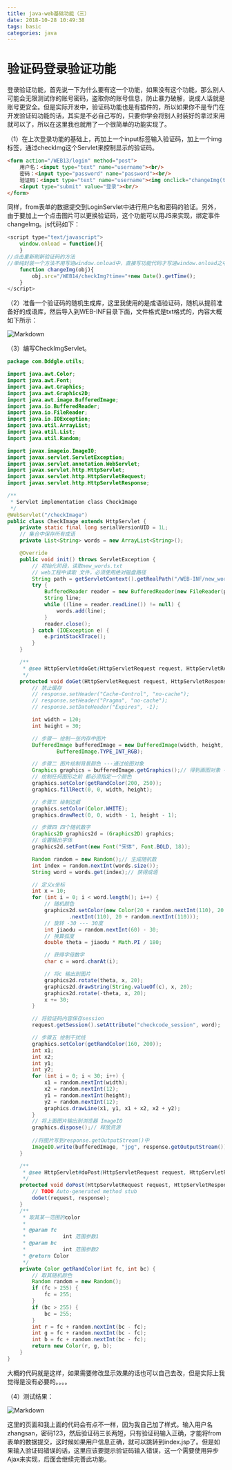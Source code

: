 ```yaml
---
title: java-web基础功能（三）
date: 2018-10-28 10:49:38
tags: basic
categories: java
---
```


# 验证码登录验证功能

登录验证功能，首先说一下为什么要有这一个功能，如果没有这个功能，那么别人可能会无限测试你的账号密码，盗取你的账号信息，防止暴力破解，说成人话就是账号更安全。但是实际开发中，验证码功能也是有插件的，所以如果你不是专门在开发验证码功能的话，其实是不必自己写的，只要你学会将别人封装好的拿过来用就可以了，所以在这里我也就用了一个很简单的功能实现了。

（1）在上次登录功能的基础上，再加上一个input标签输入验证码，加上一个img标签，通过checkImg这个Servlet来控制显示的验证码。  

```html
<form action="/WEB13/login" method="post">
	用户名：<input type="text" name="username"><br/>
	密码：<input type="password" name="password"><br/>
	验证码：<input type="text" name="username"><img onclick="changeImg(this)" src="/WEB14/checkImg"><br/>
	<input type="submit" value="登录"><br/>
</form>
```
同样，from表单的数据提交到LoginServlet中进行用户名和密码的验证。另外，由于要加上一个点击图片可以更换验证码，这个功能可以用JS来实现，绑定事件changeImg。js代码如下：

```js
<script type="text/javascript">
	window.onload = function(){		
	}
//点击重新刷新验证码的方法
//单纯封装一个方法不用写进window.onload中，直接写功能代码才写进window.onload之中
	function changeImg(obj){
		obj.src="/WEB14/checkImg?time="+new Date().getTime();
	}	
</script>
```

（2）准备一个验证码的随机生成库，这里我使用的是成语验证码，随机从提前准备好的成语库，然后导入到WEB-INF目录下面，文件格式是txt格式的，内容大概如下所示：

![Markdown](http://i2.bvimg.com/645823/05a2922eb2cb43ab.png)

（3）编写CheckImgServlet。

```java
package com.Dddgle.utils;

import java.awt.Color;
import java.awt.Font;
import java.awt.Graphics;
import java.awt.Graphics2D;
import java.awt.image.BufferedImage;
import java.io.BufferedReader;
import java.io.FileReader;
import java.io.IOException;
import java.util.ArrayList;
import java.util.List;
import java.util.Random;

import javax.imageio.ImageIO;
import javax.servlet.ServletException;
import javax.servlet.annotation.WebServlet;
import javax.servlet.http.HttpServlet;
import javax.servlet.http.HttpServletRequest;
import javax.servlet.http.HttpServletResponse;

/**
 * Servlet implementation class CheckImage
 */
@WebServlet("/checkImage")
public class CheckImage extends HttpServlet {
	private static final long serialVersionUID = 1L;
	// 集合中保存所有成语
	private List<String> words = new ArrayList<String>();

	@Override
	public void init() throws ServletException {
		// 初始化阶段，读取new_words.txt
		// web工程中读取 文件，必须使用绝对磁盘路径
		String path = getServletContext().getRealPath("/WEB-INF/new_words.txt");
		try {
			BufferedReader reader = new BufferedReader(new FileReader(path));
			String line;
			while ((line = reader.readLine()) != null) {
				words.add(line);
			}
			reader.close();
		} catch (IOException e) {
			e.printStackTrace();
		}
	}

	/**
	 * @see HttpServlet#doGet(HttpServletRequest request, HttpServletResponse response)
	 */
	protected void doGet(HttpServletRequest request, HttpServletResponse response) throws ServletException, IOException {
		// 禁止缓存
		// response.setHeader("Cache-Control", "no-cache");
		// response.setHeader("Pragma", "no-cache");
		// response.setDateHeader("Expires", -1);

		int width = 120;
		int height = 30;

		// 步骤一 绘制一张内存中图片
		BufferedImage bufferedImage = new BufferedImage(width, height,
				BufferedImage.TYPE_INT_RGB);

		// 步骤二 图片绘制背景颜色 ---通过绘图对象
		Graphics graphics = bufferedImage.getGraphics();// 得到画图对象 --- 画笔
		// 绘制任何图形之前 都必须指定一个颜色
		graphics.setColor(getRandColor(200, 250));
		graphics.fillRect(0, 0, width, height);

		// 步骤三 绘制边框
		graphics.setColor(Color.WHITE);
		graphics.drawRect(0, 0, width - 1, height - 1);

		// 步骤四 四个随机数字
		Graphics2D graphics2d = (Graphics2D) graphics;
		// 设置输出字体
		graphics2d.setFont(new Font("宋体", Font.BOLD, 18));

		Random random = new Random();// 生成随机数
		int index = random.nextInt(words.size());
		String word = words.get(index);// 获得成语

		// 定义x坐标
		int x = 10;
		for (int i = 0; i < word.length(); i++) {
			// 随机颜色
			graphics2d.setColor(new Color(20 + random.nextInt(110), 20 + random
					.nextInt(110), 20 + random.nextInt(110)));
			// 旋转 -30 --- 30度
			int jiaodu = random.nextInt(60) - 30;
			// 换算弧度
			double theta = jiaodu * Math.PI / 180;

			// 获得字母数字
			char c = word.charAt(i);

			// 将c 输出到图片
			graphics2d.rotate(theta, x, 20);
			graphics2d.drawString(String.valueOf(c), x, 20);
			graphics2d.rotate(-theta, x, 20);
			x += 30;
		}

		// 将验证码内容保存session
		request.getSession().setAttribute("checkcode_session", word);

		// 步骤五 绘制干扰线
		graphics.setColor(getRandColor(160, 200));
		int x1;
		int x2;
		int y1;
		int y2;
		for (int i = 0; i < 30; i++) {
			x1 = random.nextInt(width);
			x2 = random.nextInt(12);
			y1 = random.nextInt(height);
			y2 = random.nextInt(12);
			graphics.drawLine(x1, y1, x1 + x2, x2 + y2);
		}
		// 将上面图片输出到浏览器 ImageIO
		graphics.dispose();// 释放资源
		
		//将图片写到response.getOutputStream()中
		ImageIO.write(bufferedImage, "jpg", response.getOutputStream());
	}

	/**
	 * @see HttpServlet#doPost(HttpServletRequest request, HttpServletResponse response)
	 */
	protected void doPost(HttpServletRequest request, HttpServletResponse response) throws ServletException, IOException {
		// TODO Auto-generated method stub
		doGet(request, response);
	}
	/**
	 * 取其某一范围的color
	 * 
	 * @param fc
	 *            int 范围参数1
	 * @param bc
	 *            int 范围参数2
	 * @return Color
	 */
	private Color getRandColor(int fc, int bc) {
		// 取其随机颜色
		Random random = new Random();
		if (fc > 255) {
			fc = 255;
		}
		if (bc > 255) {
			bc = 255;
		}
		int r = fc + random.nextInt(bc - fc);
		int g = fc + random.nextInt(bc - fc);
		int b = fc + random.nextInt(bc - fc);
		return new Color(r, g, b);
	}
}

```

大概的代码就是这样，如果需要修改显示效果的话也可以自己去改，但是实际上我觉得是没有必要的。。。。

（4）测试结果：

![Markdown](http://i2.bvimg.com/645823/499ead86c6d27a5f.png)

这里的页面和我上面的代码会有点不一样，因为我自己加了样式。输入用户名zhangsan，密码123，然后验证码三长两短，只有验证码输入正确，才能将from表单的数据提交，这时候如果用户信息正确，就可以跳转到index.jsp了。但是如果输入验证码错误的话，这里应该要提示验证码输入错误，这一个需要使用异步Ajax来实现，后面会继续完善此功能。